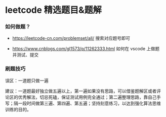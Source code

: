 # leetcode 精选题目&题解

### 如何做题？

- https://leetcode-cn.com/problemset/all/ 搜索对应题号即可

- https://www.cnblogs.com/gl1573/p/11262333.html 如何在 vscode 上做题并测试、提交

### 刷题技巧

误区：一道题只做一遍

建议：一道题最好独立做五遍以上，第一遍如果没有思路，可以借鉴题解区或者评论区的优秀解法，切忌死磕，保证测试用例完全通过；第二遍整理思路，靠自己手写；隔一段时间做第三遍、第四遍、第五遍；坚持刻意练习，以达到强化算法思维训练的目的。
